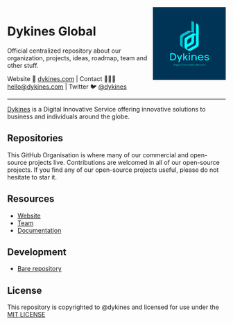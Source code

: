 <img align=right width="168" src="https://github.com/dykines/.github/blob/main/dykines.png">


<h1>Dykines Global</h1>

<p>Official centralized repository about our organization, projects, ideas, roadmap, team and other stuff.</p>

<p>Website 🚀 <a href="https://dykines.com">dykines.com</a> | Contact 👨🏻‍💻 <a href="mailto:hello@dykines.com">hello@dykines.com</a> | Twitter 🐦 <a href="https://twitter.com/dykines">@dykines</a></p>

-----

[Dykines](https://dykines.com) is a Digital Innovative Service offering innovative solutions to business and individuals around the globe.

## Repositories

This GitHub Organisation is where many of our commercial and open-source projects live. Contributions are welcomed in all of our open-source projects. If you find any of our open-source
projects useful, please do not hesitate to star it.

## Resources

- [Website](https://dykines.com)
- [Team](https://github.com/orgs/dykines/people)
- [Documentation](https://docs.dykines.com)

## Development

- [Bare repository](https://github.com/dykines/repository-starter)

## License

This repository is copyrighted to @dykines and licensed for use under the [MIT LICENSE](./LICENSE)
